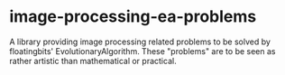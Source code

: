 # image-processing-ea-problems
A library providing image processing related problems to be solved by floatingbits' EvolutionaryAlgorithm.
These "problems" are to be seen as rather artistic than mathematical or practical.
